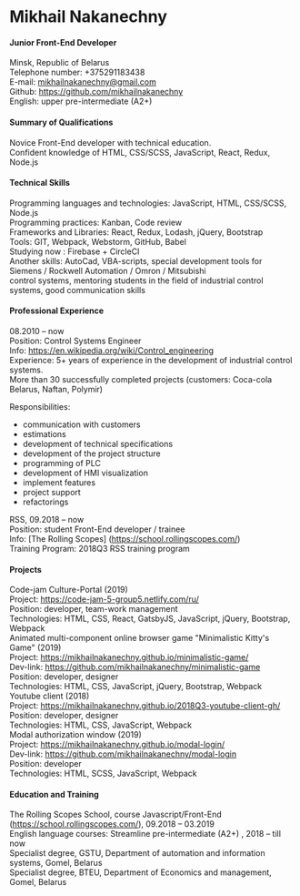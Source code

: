 # Mikhail Nakanechny 
#### Junior Front-End Developer  
Minsk, Republic of Belarus  
Telephone number: +375291183438  
E-mail: mikhailnakanechny@gmail.com  	
Github:  https://github.com/mikhailnakanechny  
English: upper pre-intermediate (A2+)  

#### Summary of Qualifications 	
Novice Front-End developer with technical education.  
Confident knowledge of HTML, CSS/SCSS, JavaScript, React, Redux, Node.js

#### Technical Skills
Programming languages and technologies: JavaScript, HTML, CSS/SCSS, Node.js  
Programming practices: Kanban, Code review  
Frameworks and Libraries: React, Redux, Lodash, jQuery, Bootstrap  
Tools: GIT, Webpack, Webstorm, GitHub, Babel  
Studying now : Firebase + CircleCI  
Another skills: AutoCad, VBA-scripts, special development tools for Siemens / Rockwell Automation / Omron / Mitsubishi  
control systems, mentoring students in the field of industrial control systems, good communication skills

#### Professional Experience  
08.2010 – now   
Position: Control Systems Engineer  
Info: https://en.wikipedia.org/wiki/Control_engineering  
Experience: 5+ years of experience in the development of industrial control systems.     
More than 30 successfully completed projects (customers: Coca-cola Belarus, Naftan, Polymir)  

Responsibilities: 
* communication with customers  
* estimations  
* development of technical specifications  
* development of the project structure  
* programming of PLC  
* development of HMI visualization  
* implement features  
* project support  
* refactorings  

RSS, 09.2018 – now  
Position: student Front-End developer / trainee  
Info: [The Rolling Scopes] (https://school.rollingscopes.com/)   
Training Program: 2018Q3 RSS training program  

#### Projects  
Code-jam Culture-Portal (2019)  
Project: https://code-jam-5-group5.netlify.com/ru/  
Position: developer, team-work management  
Technologies: HTML, CSS, React, GatsbyJS, JavaScript, jQuery, Bootstrap, Webpack  
Animated multi-component online browser game "Minimalistic Kitty's Game" (2019)  
Project: https://mikhailnakanechny.github.io/minimalistic-game/  
Dev-link: https://github.com/mikhailnakanechny/minimalistic-game  
Position: developer, designer  
Technologies: HTML, CSS, JavaScript, jQuery, Bootstrap, Webpack  
Youtube client (2018)   
Project: https://mikhailnakanechny.github.io/2018Q3-youtube-client-gh/  
Position: developer, designer  
Technologies: HTML, CSS, JavaScript, Webpack  
Modal authorization window  (2019)  
Project: https://mikhailnakanechny.github.io/modal-login/  
Dev-link: https://github.com/mikhailnakanechny/modal-login  
Position: developer  
Technologies: HTML, SCSS, JavaScript, Webpack  


#### Education and Training  
The Rolling Scopes School, course Javascript/Front-End (https://school.rollingscopes.com/), 09.2018 – 03.2019   
English language courses: Streamline pre-intermediate (A2+) , 2018 – till now  
Specialist degree, GSTU, Department of automation and information systems,  Gomel, Belarus                                                            
Specialist degree, BTEU, Department of Economics and management, Gomel, Belarus  
